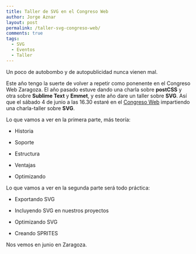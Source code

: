 ```yaml
---
title: Taller de SVG en el Congreso Web
author: Jorge Aznar
layout: post
permalink: /taller-svg-congreso-web/
comments: true
tags:
  - SVG
  - Eventos
  - Taller
---
```


Un poco de autobombo y de autopublicidad nunca vienen mal.

<!--more-->

 Este año tengo la suerte de volver a repetir como ponenente en el
 Congreso Web Zaragoza. El año pasado estuve dando una charla sobre
 **postCSS** y otra sobre **Sublime Text** y **Emmet**, y este año dare
 un taller sobre **SVG**. Así que el sábado 4 de junio a las 16.30 estaré
 en el [Congreso Web](http://congresoweb.es/cw17/) impartiendo una
 charla-taller sobre **SVG**.

 Lo que vamos a ver en la primera parte, más teoría:

 -   Historia

 -   Soporte

 -   Estructura

 -   Ventajas

 -   Optimizando

 Lo que vamos a ver en la segunda parte será todo práctica:

 -   Exportando SVG

 -   Incluyendo SVG en nuestros proyectos

 -   Optimizando SVG

 -   Creando SPRITES

 Nos vemos en junio en Zaragoza.
